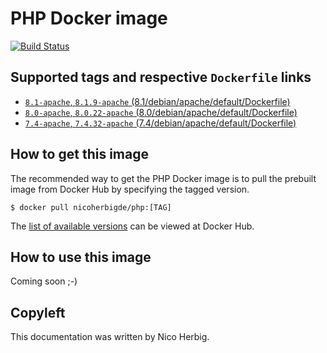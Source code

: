 # PHP Docker image

[![Build Status](https://github.com/nicoherbigio/docker-php/actions/workflows/build-docker-images.yml/badge.svg)](https://github.com/nicoherbigio/docker-php/actions/workflows/build-docker-images.yml)

## Supported tags and respective `Dockerfile` links

 * [`8.1-apache`, `8.1.9-apache` (8.1/debian/apache/default/Dockerfile)](https://github.com/nicoherbigio/docker-php/blob/main/8.1/debian/apache/default/Dockerfile)
 * [`8.0-apache`, `8.0.22-apache` (8.0/debian/apache/default/Dockerfile)](https://github.com/nicoherbigio/docker-php/blob/main/8.0/debian/apache/default/Dockerfile)
 * [`7.4-apache`, `7.4.32-apache` (7.4/debian/apache/default/Dockerfile)](https://github.com/nicoherbigio/docker-php/blob/main/7.4/debian/apache/default/Dockerfile)

## How to get this image

The recommended way to get the PHP Docker image is to pull the prebuilt image from Docker Hub by specifying the tagged version.

```console
$ docker pull nicoherbigde/php:[TAG]
```

The [list of available versions](https://hub.docker.com/r/nicoherbigde/php/tags) can be viewed at Docker Hub.

## How to use this image

Coming soon ;-)

## Copyleft

This documentation was written by Nico Herbig.
